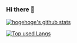 ### Hi there 👋

<!-- リポジトリステータス -->
[![hogehoge's github stats](https://github-readme-stats.vercel.app/api?username=taiseisunaga&hide=contribs&count_private=true&show_icons=true&theme=tokyonight)](https://github.com/taiseisunaga/)

<!-- ソースコード統計 -->
[![Top used Langs](https://github-readme-stats.vercel.app/api/top-langs/?username=ユーザ名&layout=compact&theme=tokyonight)](https://github.com/ユーザ名/)

<!--
**taiseisunaga/taiseisunaga** is a ✨ _special_ ✨ repository because its `README.md` (this file) appears on your GitHub profile.

Here are some ideas to get you started:

- 🔭 I’m currently working on ...
- 🌱 I’m currently learning ...
- 👯 I’m looking to collaborate on ...
- 🤔 I’m looking for help with ...
- 💬 Ask me about ...
- 📫 How to reach me: ...
- 😄 Pronouns: ...
- ⚡ Fun fact: ...
-->
